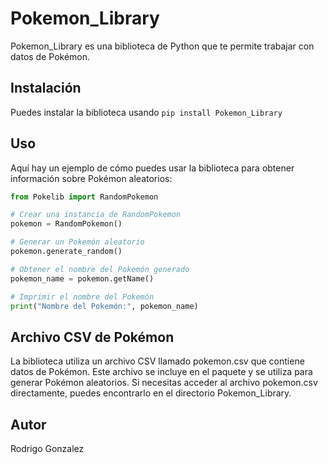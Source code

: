 # Pokemon_Library
Pokemon_Library es una biblioteca de Python que te permite trabajar con datos de Pokémon.

## Instalación
Puedes instalar la biblioteca usando `pip install Pokemon_Library`

## Uso
Aquí hay un ejemplo de cómo puedes usar la biblioteca para obtener información sobre Pokémon aleatorios:

```python
from Pokelib import RandomPokemon

# Crear una instancia de RandomPokemon
pokemon = RandomPokemon()

# Generar un Pokemón aleatorio
pokemon.generate_random()

# Obtener el nombre del Pokemón generado
pokemon_name = pokemon.getName()

# Imprimir el nombre del Pokemón
print("Nombre del Pokemón:", pokemon_name)

```
## Archivo CSV de Pokémon
La biblioteca utiliza un archivo CSV llamado pokemon.csv que contiene datos de Pokémon. Este archivo se incluye en el paquete y se utiliza para generar Pokémon aleatorios. Si necesitas acceder al archivo pokemon.csv directamente, puedes encontrarlo en el directorio Pokemon_Library.

## Autor
Rodrigo Gonzalez



